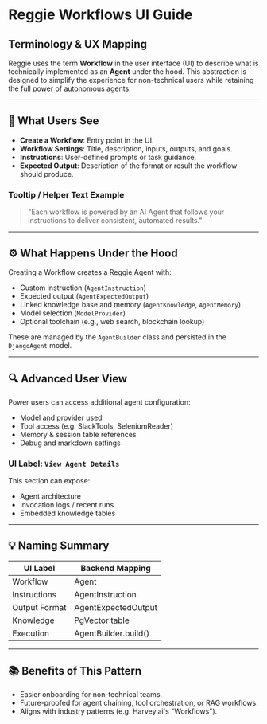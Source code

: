 # Reggie Workflows UI Guide

## Terminology & UX Mapping

Reggie uses the term **Workflow** in the user interface (UI) to describe what is technically implemented as an **Agent** under the hood. This abstraction is designed to simplify the experience for non-technical users while retaining the full power of autonomous agents.

---

## 🧭 What Users See

* **Create a Workflow**: Entry point in the UI.
* **Workflow Settings**: Title, description, inputs, outputs, and goals.
* **Instructions**: User-defined prompts or task guidance.
* **Expected Output**: Description of the format or result the workflow should produce.

### Tooltip / Helper Text Example

> "Each workflow is powered by an AI Agent that follows your instructions to deliver consistent, automated results."

---

## ⚙️ What Happens Under the Hood

Creating a Workflow creates a Reggie Agent with:

* Custom instruction (`AgentInstruction`)
* Expected output (`AgentExpectedOutput`)
* Linked knowledge base and memory (`AgentKnowledge`, `AgentMemory`)
* Model selection (`ModelProvider`)
* Optional toolchain (e.g., web search, blockchain lookup)

These are managed by the `AgentBuilder` class and persisted in the `DjangoAgent` model.

---

## 🔍 Advanced User View

Power users can access additional agent configuration:

* Model and provider used
* Tool access (e.g. SlackTools, SeleniumReader)
* Memory & session table references
* Debug and markdown settings

### UI Label: `View Agent Details`

This section can expose:

* Agent architecture
* Invocation logs / recent runs
* Embedded knowledge tables

---

## 💡 Naming Summary

| UI Label      | Backend Mapping      |
| ------------- | -------------------- |
| Workflow      | Agent                |
| Instructions  | AgentInstruction     |
| Output Format | AgentExpectedOutput  |
| Knowledge     | PgVector table       |
| Execution     | AgentBuilder.build() |

---

## 📚 Benefits of This Pattern

* Easier onboarding for non-technical teams.
* Future-proofed for agent chaining, tool orchestration, or RAG workflows.
* Aligns with industry patterns (e.g. Harvey.ai's "Workflows").
